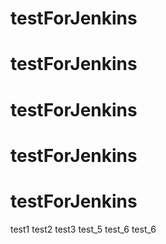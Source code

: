 # testForJenkins
# testForJenkins
# testForJenkins
# testForJenkins
# testForJenkins
test1
test2
test3
test_5
test_6
test_6
